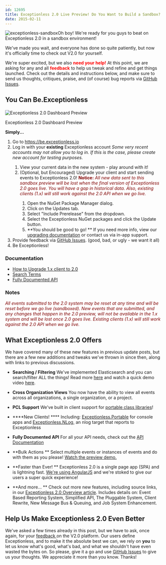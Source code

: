 ```yaml
---
id: 12695
title: Exceptionless 2.0 Live Preview! Do You Want to Build a Sandbox?
date: 2015-02-11
---
```

![exceptionless-sandbox](/assets/img/news/exceptionless-sandbox.png)Oh boy! We're ready for you guys to beat on Exceptionless 2.0 in a sandbox environment!

We've made you wait, and everyone has done so quite patiently, but now it's officially time to check out V2.0 for yourself.

We're super excited, but we also <span style="color: #ff0000;">**need your help!**</span> At this point, we are asking for any and all <span style="color: #ff0000;">**feedback** </span>to help us tweak and refine and get things launched. Check out the details and instructions below, and make sure to send us thoughts, critiques, praise, and (of course) bug reports via <a title="Exceptionless GitHub Issues" href="https://github.com/exceptionless/Exceptionless/issues/new" target="_blank">GitHub Issues</a>.<!--more-->

## You Can Be.Exceptionless<figure id="attachment_12699" class="thumbnail wp-caption alignright" style="width: 300px">

![Exceptionless 2.0 Dashboard Preview](/assets/img/news/sandbox-preview-300x183.jpg)<figcaption class="caption wp-caption-text">Exceptionless 2.0 Dashboard Preview</figcaption></figure>

**Simply...**

  1. Go to <a title="Exceptionless 2.0 Sandbox" href="https://be.exceptionless.io" target="_blank">https://be.exceptionless.io</a>
  2. Log in with your **existing** Exceptionless account
    _Some very recent accounts may not allow you to log in. If this is the case, please create new account for testing purposes._</p>
      1. View your current data in the new system - play around with it!
      2. (Optional, but Encouraged) Upgrade your client and start sending events to Exceptionless 2.0!
        <span style="color: #800000;">**Notice:** <em>All new data sent to this sandbox preview will be lost when the final version of Exceptionless 2.0 goes live. You will have a gap in historical data. Also, existing clients (1.x) will still work against the 2.0 API when we go live.</em></span></p>
          1. Open the NuGet Package Manager dialog.
          2. Click on the Updates tab.
          3. Select "Include Prerelease" from the dropdown.
          4. Select the Exceptionless NuGet packages and click the Update button.
          5. **You should be good to go!
** If you need more info, view our <a title="Upgrading Exceptionless" href="http://docs.exceptionless.com/contents/upgrading/" target="_blank">upgrading documentation</a> or contact us via in-app support.
  3. Provide feedback via <a title="Exceptionless Github Issues" href="https://github.com/exceptionless/Exceptionless/issues/new" target="_blank">GitHub Issues</a>. (good, bad, or ugly - we want it all)
  4. Be Exceptionless!

### Documentation

* <a title="Exceptionless 2.0 Upgrade Instructions" href="http://docs.exceptionless.com/contents/upgrading/" target="_blank">How to Upgrade 1.x client to 2.0</a>
* <a title="Search Terms" href="http://docs.exceptionless.com/contents/search/" target="_blank">Search Terms</a>
* <a title="Exceptionless API Documentation" href="https://api.exceptionless.io/docs/index" target="_blank">Fully Documented API</a>

### Notes

<span style="color: #800000;"><em>All events submitted to the 2.0 system may be reset at any time and will be reset before we go live (sandboxed). New events that are submitted, and any changes that happen in the 2.0 preview, will not be available in the 1.x system and will be lost once 2.0 goes live. Existing clients (1.x) will still work against the 2.0 API when we go live.</em></span>

## What Exceptionless 2.0 Offers

We have covered many of these new features in previous update posts, but there are a few new additions and tweaks we've thrown in since then, along with links to previous discussions.

* **Searching / Filtering**
    We've implemented Elasticsearch and you can search/filter ALL the things! Read more <a title="Exceptionless 2.0 Elasticsearch" href="/making-move-elastic-search-exceptionless-2-0/" target="_blank">here</a> and watch a quick demo video <a title="Exceptionless Search Filters" href="/filter-your-exceptions-video-demo/" target="_blank">here</a>.

* **Cross Organization Views**
    You now have the ability to view all events across all organizations, a single organization, or a project.

* **PCL Support**
    We've built in client support for <a title="Exceptionless.Portable" href="https://www.nuget.org/packages/exceptionless.portable" target="_blank">portable class libraries</a>!

* ****New Clients!
**** Including: <a title="Exceptionless.Portable" href="https://www.nuget.org/packages/exceptionless.portable" target="_blank">Exceptionless.Portable</a> for console apps and <a title="Exceptionless NLOG Client" href="http://www.nuget.org/packages/exceptionless.nlog" target="_blank">Exceptionless.NLog</a>, an nlog target that reports to Exceptionless

* **Fully Documented API**
    For all your API needs, check out the <a title="Exceptionless API Documentation" href="https://api.exceptionless.io/docs/index" target="_blank">API Documentation</a>
* **Bulk Actions
** Select multiple events or instances of events and do with them as you please! <a title="Exceptionless 2.0 Bulk Actions" href="/bulk-actions-sneak-peak-exceptionless-2-0-video/" target="_blank">Watch the preview demo.</a>

* **Faster than Ever!
** Exceptionless 2.0 is a single page app (SPA) and is lightning fast. <a title="Exceptionless 2.0 AngularJS" href="/angularjs-exceptionless-2-0/" target="_blank">We're using AngularJS</a> and we're stoked to give our users a super quick experience!

* **And more...
** Check out more new features, including source links, in our <a title="Exceptionless 2.0 Overview" href="/upcoming-exceptionless-version-2-0-overview-review/" target="_blank">Exceptionless 2.0 Overview article</a>. Includes details on: Event Based Reporting System, Simplified API, The Pluggable System, Client Rewrite, New Message Bus & Queuing, and Job System Enhancement.

## Help Us Make Exceptionless 2.0 Even Better

We've asked a few times already in this post, but we have to ask, once again, for your <a href="https://github.com/exceptionless/Exceptionless/issues/new" target="_blank">feedback </a>on the V2.0 platform. Our users define Exceptionless, and to make it the absolute best we can, we rely on **you** to let us know what's good, what's bad, and what we shouldn't have even wasted the bytes on. So please, give it a go and use <a href="https://github.com/exceptionless/Exceptionless/issues/new" target="_blank">GitHub Issues</a> to give us your thoughts. We appreciate it more than you know. Thanks!



